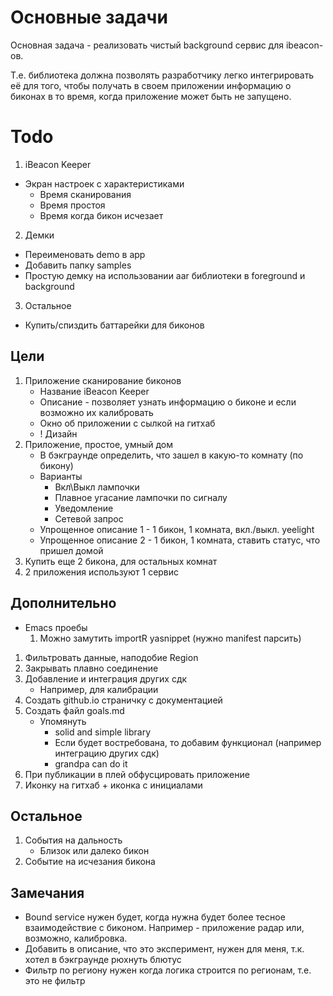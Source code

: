 Основные задачи
===============

Основная задача - реализовать чистый background сервис для ibeacon-ов.

Т.е. библиотека должна позволять разработчику легко интегрировать её для того, чтобы получать в своем приложении информацию о биконах в то время, когда приложение может быть не запущено.

Todo
====

1. iBeacon Keeper
  * Экран настроек с характеристиками
    * Время сканирования
    * Время простоя
    * Время когда бикон исчезает
2. Демки
  * Переименовать demo в app
  * Добавить папку samples
  * Простую демку на использовании aar библиотеки в foreground и background
3. Остальное
  * Купить/спиздить баттарейки для биконов

Цели
----

1. Приложение сканирование биконов
   * Название iBeacon Keeper
   * Описание - позволяет узнать информацию о биконе и если возможно их калибровать
   * Окно об приложении с сылкой на гитхаб
   * ! Дизайн
2. Приложение, простое, умный дом
   * В бэкграунде определить, что зашел в какую-то комнату (по бикону)
   * Варианты
     * Вкл\Выкл лампочки
     * Плавное угасание лампочки по сигналу
     * Уведомление
     * Сетевой запрос
   * Упрощенное описание 1 - 1 бикон, 1 комната, вкл./выкл. yeelight
   * Упрощенное описание 2 - 1 бикон, 1 комната, ставить статус, что пришел домой
3. Купить еще 2 бикона, для остальных комнат
4. 2 приложения используют 1 сервис

Дополнительно
-------------

* Emacs проебы
  1. Можно замутить importR yasnippet (нужно manifest парсить)

1. Фильтровать данные, наподобие Region
2. Закрывать плавно соединение
4. Добавление и интеграция других сдк
   * Например, для калибрации
5. Создать github.io страничку с документацией
6. Создать файл goals.md
   * Упомянуть
     * solid and simple library
     * Если будет востребована, то добавим функционал (например интеграцию других сдк)
     * grandpa can do it
7. При публикации в плей обфусцировать приложение
8. Иконку на гитхаб + иконка с инициалами

Остальное
---------

1. События на дальность
   * Близок или далеко бикон
2. Событие на исчезания бикона

Замечания
---------

* Bound service нужен будет, когда нужна будет более тесное взаимодействие с биконом. Например - приложение радар или, возможно, калибровка.
* Добавить в описание, что это эксперимент, нужен для меня, т.к. хотел в бэкграунде рюхнуть блютус
* Фильтр по региону нужен когда логика строится по регионам, т.е. это не фильтр
